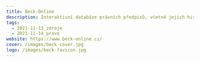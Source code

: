 ```yaml
---
title: Beck-Online
description: Interaktivní databáze právních předpisů, včetně jejich historických verzí. Vedle právních předpisů sestává též z odborné literatury.
tags:
  - 2021-11-13_zdroje
  - 2021-11-14_pravo
website: https://www.beck-online.cz/
cover: /images/beck-cover.jpg
logo: /images/beck-favicon.jpg
---
```

